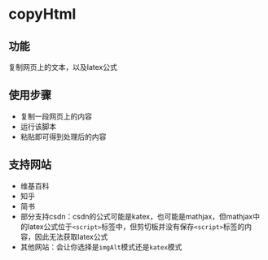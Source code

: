 # copyHtml

## 功能

复制网页上的文本，以及latex公式

## 使用步骤

- 复制一段网页上的内容
- 运行该脚本
- 粘贴即可得到处理后的内容

## 支持网站

- 维基百科
- 知乎
- 简书
- 部分支持csdn：csdn的公式可能是katex，也可能是mathjax，但mathjax中的latex公式位于`<script>`标签中，但剪切板并没有保存`<script>`标签的内容，因此无法获取latex公式
- 其他网站：会让你选择是`imgAlt`模式还是`katex`模式